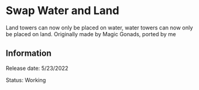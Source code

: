 # Swap Water and Land
Land towers can now only be placed on water, water towers can now only be placed on land.
Originally made by Magic Gonads, ported by me

## Information
Release date: 5/23/2022

Status: Working
